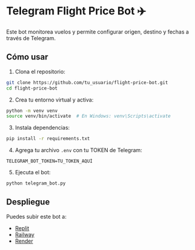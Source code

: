 # Telegram Flight Price Bot ✈️

Este bot monitorea vuelos y permite configurar origen, destino y fechas a través de Telegram.

## Cómo usar

1. Clona el repositorio:
```bash
git clone https://github.com/tu_usuario/flight-price-bot.git
cd flight-price-bot
```

2. Crea tu entorno virtual y activa:
```bash
python -m venv venv
source venv/bin/activate  # En Windows: venv\Scripts\activate
```

3. Instala dependencias:
```bash
pip install -r requirements.txt
```

4. Agrega tu archivo `.env` con tu TOKEN de Telegram:
```env
TELEGRAM_BOT_TOKEN=TU_TOKEN_AQUÍ
```

5. Ejecuta el bot:
```bash
python telegram_bot.py
```

## Despliegue

Puedes subir este bot a:
- [Replit](https://replit.com)
- [Railway](https://railway.app)
- [Render](https://render.com)
